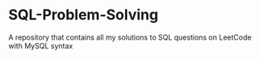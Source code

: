 # SQL-Problem-Solving
A repository that contains all my solutions to SQL questions on LeetCode with MySQL syntax
